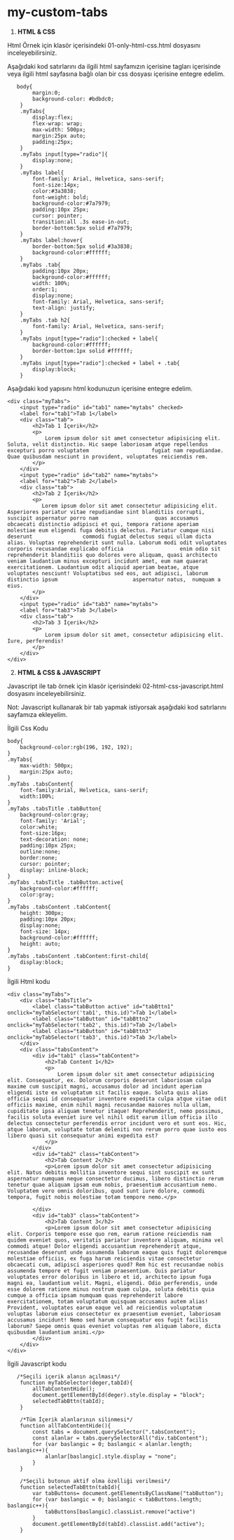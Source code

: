 # my-custom-tabs

1. **HTML & CSS**

Html Örnek için klasör içerisindeki 01-only-html-css.html dosyasını inceleyebilirsiniz. 

Aşağıdaki kod satırlarını da ilgili html sayfamızın içerisine <style></style> tagları içerisinde veya ilgili html sayfasına bağlı olan bir css dosyası içerisine entegre edelim.
 
       body{
            margin:0;
            background-color: #bdbdc0;
        }
        .myTabs{
            display:flex;
            flex-wrap: wrap;
            max-width: 500px;
            margin:25px auto;
            padding:25px;
        }
        .myTabs input[type="radio"]{
            display:none;
        }
        .myTabs label{
            font-family: Arial, Helvetica, sans-serif;
            font-size:14px;
            color:#3a3838;
            font-weight: bold;
            background-color:#7a7979;
            padding:10px 25px;
            cursor: pointer;
            transition:all .3s ease-in-out;
            border-bottom:5px solid #7a7979;
        }
        .myTabs label:hover{
            border-bottom:5px solid #3a3838;
            background-color:#ffffff;
        }
        .myTabs .tab{
            padding:10px 20px;
            background-color:#ffffff;
            width: 100%;
            order:1;
            display:none;
            font-family: Arial, Helvetica, sans-serif;
            text-align: justify;
        }
        .myTabs .tab h2{
            font-family: Arial, Helvetica, sans-serif;
        }
        .myTabs input[type="radio"]:checked + label{
            background-color:#ffffff;
            border-bottom:1px solid #ffffff;
        }
        .myTabs input[type="radio"]:checked + label + .tab{
            display:block;
        }


<!--------------------------------------------------------------------------------------------------> 


Aşağıdaki kod yapısını html kodunuzun içerisine entegre edelim.

    <div class="myTabs">
        <input type="radio" id="tab1" name="mytabs" checked>
        <label for="tab1">Tab 1</label>
        <div class="tab">
            <h2>Tab 1 İçerik</h2>
            <p>
                Lorem ipsum dolor sit amet consectetur adipisicing elit. Soluta, velit distinctio. Hic saepe laboriosam atque repellendus excepturi porro voluptatem                    fugiat nam repudiandae. Quae quibusdam nesciunt in provident, voluptates reiciendis rem.
            </p>
        </div>
        <input type="radio" id="tab2" name="mytabs">
        <label for="tab2">Tab 2</label>
        <div class="tab">
            <h2>Tab 2 İçerik</h2>
            <p>
               Lorem ipsum dolor sit amet consectetur adipisicing elit. Asperiores pariatur vitae repudiandae sint blanditiis corrupti, suscipit aspernatur porro nam                  quas accusamus obcaecati distinctio adipisci et qui, tempora ratione aperiam molestiae eum eligendi fuga debitis delectus. Pariatur cumque nisi deserunt                commodi fugiat delectus sequi ullam dicta alias. Voluptas reprehenderit sunt nulla. Laborum modi odit voluptates corporis recusandae explicabo officia                  enim odio sit reprehenderit blanditiis quo dolores vero aliquam, quasi architecto veniam laudantium minus excepturi incidunt amet, eum nam quaerat                      exercitationem. Laudantium odit aliquid aperiam beatae, atque voluptates nesciunt! Voluptatibus sed eos, aut adipisci, laborum distinctio ipsum                        aspernatur natus,  numquam a eius.
            </p>
        </div>
        <input type="radio" id="tab3" name="mytabs">
        <label for="tab3">Tab 3</label>
        <div class="tab">
            <h2>Tab 3 İçerik</h2>
            <p>
                Lorem ipsum dolor sit amet, consectetur adipisicing elit. Iure, perferendis!
            </p>
        </div>
    </div>





2. **HTML & CSS & JAVASCRIPT**

Javascript ile tab örnek için klasör içerisindeki 02-html-css-javascript.html dosyasını inceleyebilirsiniz. 

Not: Javascript kullanarak bir tab yapmak istiyorsak aşağıdaki kod satırlarını sayfamıza ekleyelim.

İlgili Css Kodu

    body{
        background-color:rgb(196, 192, 192);
    }
    .myTabs{
        max-width: 500px;
        margin:25px auto;
    }
    .myTabs .tabsContent{
        font-family:Arial, Helvetica, sans-serif;
        width:100%;
    }
    .myTabs .tabsTitle .tabButton{
        background-color:gray;
        font-family: 'Arial';
        color:white;
        font-size:16px;
        text-decoration: none;
        padding:10px 25px;
        outline:none;
        border:none;
        cursor: pointer;
        display: inline-block;
    }
    .myTabs .tabsTitle .tabButton.active{
        background-color:#ffffff;
        color:gray;
    }
    .myTabs .tabsContent .tabContent{
        height: 300px;
        padding:10px 20px;
        display:none;
        font-size: 14px;
        background-color:#ffffff;
        height: auto;
    }
    .myTabs .tabsContent .tabContent:first-child{
        display:block;
    }


<!----------------------------------------------------------------------------->

İlgili Html kodu
 
    <div class="myTabs">
        <div class="tabsTitle">
            <label class="tabButton active" id="tabBttn1" onclick="myTabSelector('tab1', this.id)">Tab 1</label>
            <label class="tabButton" id="tabBttn2" onclick="myTabSelector('tab2', this.id)">Tab 2</label>
            <label class="tabButton" id="tabBttn3" onclick="myTabSelector('tab3', this.id)">Tab 3</label>
        </div>
        <div class="tabsContent">
            <div id="tab1" class="tabContent">
                <h2>Tab Content 1</h2>
                <p>
                    Lorem ipsum dolor sit amet consectetur adipisicing elit. Consequatur, ex. Dolorum corporis deserunt laboriosam culpa maxime cum suscipit magni, accusamus dolor ad incidunt aperiam eligendi iste ex voluptatum sit facilis eaque. Soluta quis alias officia sequi id consequatur inventore expedita culpa atque vitae odit officiis maxime, enim nihil magni recusandae maiores nulla ullam, cupiditate ipsa aliquam tenetur itaque! Reprehenderit, nemo possimus, facilis soluta eveniet iure vel nihil odit earum illum officia illo delectus consectetur perferendis error incidunt vero et sunt eos. Hic, atque laborum, voluptate totam deleniti non rerum porro quae iusto eos libero quasi sit consequatur animi expedita est?
                </p>
            </div>
            <div id="tab2" class="tabContent">
                <h2>Tab Content 2</h2>
                <p>Lorem ipsum dolor sit amet consectetur adipisicing elit. Natus debitis mollitia inventore sequi sint suscipit ex sunt aspernatur numquam neque consectetur ducimus, libero distinctio rerum tenetur quae aliquam ipsam eum nobis, praesentium accusantium nemo. Voluptatem vero omnis doloribus, quod sunt iure dolore, commodi tempora, fugit nobis molestiae totam tempore nemo.</p>

            </div>
            <div id="tab3" class="tabContent">
                <h2>Tab Content 3</h2>
                <p>Lorem ipsum dolor sit amet consectetur adipisicing elit. Corporis tempore esse quo rem, earum ratione reiciendis nam quidem eveniet quos, veritatis pariatur inventore aliquam, minima vel commodi atque! Dolor eligendi accusantium reprehenderit atque, recusandae deserunt unde assumenda laborum eaque quis fugit doloremque molestiae officiis, ex fuga harum reiciendis vitae consectetur obcaecati cum, adipisci asperiores quod? Rem hic est recusandae nobis assumenda tempore et fugit veniam praesentium. Quis pariatur voluptates error doloribus in libero et id, architecto ipsum fuga magni ea, laudantium velit. Magni, eligendi. Odio perferendis, unde esse dolorem ratione minus nostrum quam culpa, soluta debitis quia cumque a officia ipsam numquam quas reprehenderit labore exercitationem, totam voluptatum quisquam accusamus autem alias! Provident, voluptates earum eaque vel ad reiciendis voluptatum voluptas laborum eius consectetur ex praesentium eveniet, laboriosam accusamus incidunt! Nemo sed harum consequatur eos fugit facilis laborum? Saepe omnis quas eveniet voluptas rem aliquam labore, dicta quibusdam laudantium animi.</p>
            </div>
        </div>
    </div>
    
    
    
<!------------------------------------------------------------------------------------------>
 
 İlgili Javascript kodu
  
       /*Seçili içerik alanın açılması*/
        function myTabSelector(deger,tabId){
            allTabContentHide();
            document.getElementById(deger).style.display = "block";
            selectedTabBttn(tabId);
        }

        /*Tüm İçerik alanlarının silinmesi*/
        function allTabContentHide(){
            const tabs = document.querySelector(".tabsContent");
            const alanlar = tabs.querySelectorAll("div.tabContent");
            for (var baslangic = 0; baslangic < alanlar.length; baslangic++){
                alanlar[baslangic].style.display = "none"; 
            }
        }

        /*Seçili butonun aktif olma özelliği verilmesi*/
        function selectedTabBttn(tabId){
            var tabButtons= document.getElementsByClassName("tabButton");
            for (var baslangic = 0; baslangic < tabButtons.length; baslangic++){
                tabButtons[baslangic].classList.remove("active")
            }
            document.getElementById(tabId).classList.add("active");
        }
